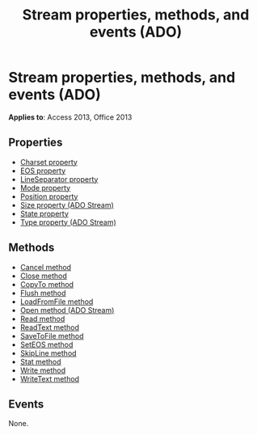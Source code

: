﻿---
title: Stream properties, methods, and events (ADO)
TOCTitle: Properties, Methods, and Events
ms:assetid: 12542605-9520-f0a9-09e4-9eac6b37c35e
ms:mtpsurl: https://msdn.microsoft.com/library/JJ248897(v=office.15)
ms:contentKeyID: 48543339
ms.date: 09/18/2015
mtps_version: v=office.15
---

# Stream properties, methods, and events (ADO)

**Applies to**: Access 2013, Office 2013

## Properties

- [Charset property](charset-property-ado.md)
- [EOS property](eos-property-ado.md)
- [LineSeparator property](lineseparator-property-ado.md)
- [Mode property](mode-property-ado.md)
- [Position property](position-property-ado.md)
- [Size property (ADO Stream)](https://docs.microsoft.com/office/vba/access/concepts/miscellaneous/size-property-ado-stream)
- [State property](state-property-ado.md)
- [Type property (ADO Stream)](type-property-ado-stream.md)


## Methods

- [Cancel method](cancel-method-ado.md)
- [Close method](close-method-ado.md)
- [CopyTo method](copyto-method-ado.md)
- [Flush method](flush-method-ado.md)
- [LoadFromFile method](loadfromfile-method-ado.md)
- [Open method (ADO Stream)](open-method-ado-stream.md)
- [Read method](read-method-ado.md)
- [ReadText method](readtext-method-ado.md)
- [SaveToFile method](savetofile-method-ado.md)
- [SetEOS method](seteos-method-ado.md)
- [SkipLine method](skipline-method-ado.md)
- [Stat method](stat-method-ado.md)
- [Write method](write-method-ado.md)
- [WriteText method](writetext-method-ado.md)


## Events

None.

